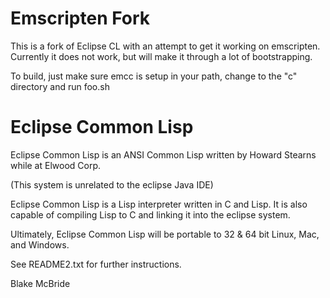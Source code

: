 Emscripten Fork
===============

This is a fork of Eclipse CL with an attempt to get it working on emscripten.
Currently it does not work, but will make it through a lot of bootstrapping.

To build, just make sure emcc is setup in your path, change to the "c"
directory and run foo.sh


Eclipse Common Lisp
===================

Eclipse Common Lisp is an ANSI Common Lisp written by Howard Stearns
while at Elwood Corp.

(This system is unrelated to the eclipse Java IDE)

Eclipse Common Lisp is a Lisp interpreter written in C and Lisp.  It
is also capable of compiling Lisp to C and linking it into the eclipse
system.

Ultimately, Eclipse Common Lisp will be portable to 32 & 64 bit Linux,
Mac, and Windows.

See README2.txt for further instructions.

Blake McBride
